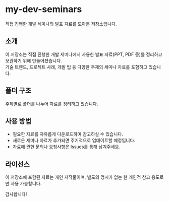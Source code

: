 # my-dev-seminars
직접 진행한 개발 세미나의 발표 자료를 모아둔 저장소입니다.

## 소개

이 저장소는 직접 진행한 개발 세미나에서 사용한 발표 자료(PPT, PDF 등)를 정리하고 보관하기 위해 만들어졌습니다.  
기술 트렌드, 프로젝트 사례, 개발 팁 등 다양한 주제의 세미나 자료를 포함하고 있습니다.

## 폴더 구조

주제별로 폴더를 나누어 자료를 정리하고 있습니다.

## 사용 방법

- 필요한 자료를 자유롭게 다운로드하여 참고하실 수 있습니다.  
- 새로운 세미나 자료가 추가되면 주기적으로 업데이트할 예정입니다.  
- 자료에 관한 문의나 요청사항은 Issues를 통해 남겨주세요.

## 라이선스

이 저장소에 포함된 자료는 개인 저작물이며, 별도의 명시가 없는 한 개인적 참고 용도로만 사용 가능합니다.

감사합니다!

